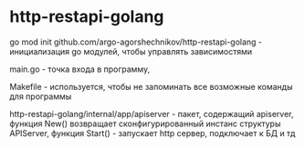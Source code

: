 # http-restapi-golang

go mod init github.com/argo-agorshechnikov/http-restapi-golang - инициализация go модулей, чтобы управлять зависимостями 

main.go - точка входа в программу, 

Makefile - используется, чтобы не запоминать все возможные команды для программы

http-restapi-golang/internal/app/apiserver - пакет, содержащий apiserver, функция New() возвращает сконфигурированный инстанс структуры APIServer, функция Start() - запускает http сервер, подключает к БД и тд



